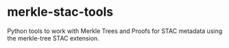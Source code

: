 # merkle-stac-tools
Python tools to work with Merkle Trees and Proofs for STAC metadata using the merkle-tree STAC extension.
